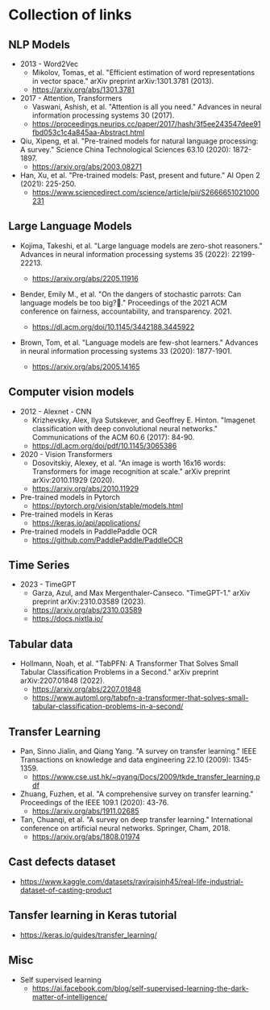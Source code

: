 # Collection of links

## NLP Models

- 2013 - Word2Vec
  - Mikolov, Tomas, et al. "Efficient estimation of word representations in
vector space." arXiv preprint arXiv:1301.3781 (2013).
  - <https://arxiv.org/abs/1301.3781>
- 2017 - Attention, Transformers
  - Vaswani, Ashish, et al. "Attention is all you need." Advances in neural
information processing systems 30 (2017).
  - <https://proceedings.neurips.cc/paper/2017/hash/3f5ee243547dee91fbd053c1c4a845aa-Abstract.html>
- Qiu, Xipeng, et al. "Pre-trained models for natural language processing:
A survey." Science China Technological Sciences 63.10 (2020): 1872-1897.
  - <https://arxiv.org/abs/2003.08271>
- Han, Xu, et al. "Pre-trained models: Past, present and future."
AI Open 2 (2021): 225-250.
  - <https://www.sciencedirect.com/science/article/pii/S2666651021000231>

## Large Language Models

- Kojima, Takeshi, et al. "Large language models are zero-shot reasoners."
Advances in neural information processing systems 35 (2022): 22199-22213.
  - <https://arxiv.org/abs/2205.11916>

- Bender, Emily M., et al. "On the dangers of stochastic parrots: Can language
models be too big?🦜." Proceedings of the 2021 ACM conference on fairness,
accountability, and transparency. 2021.
  - <https://dl.acm.org/doi/10.1145/3442188.3445922>

- Brown, Tom, et al. "Language models are few-shot learners."
Advances in neural information processing systems 33 (2020): 1877-1901.
  - <https://arxiv.org/abs/2005.14165>

## Computer vision models

- 2012 - Alexnet - CNN
  - Krizhevsky, Alex, Ilya Sutskever, and Geoffrey E. Hinton. "Imagenet
classification with deep convolutional neural networks." Communications of the
ACM 60.6 (2017): 84-90.
  - <https://dl.acm.org/doi/pdf/10.1145/3065386>
- 2020 - Vision Transformers
  - Dosovitskiy, Alexey, et al. "An image is worth 16x16 words: Transformers
for image recognition at scale." arXiv preprint arXiv:2010.11929 (2020).
  - <https://arxiv.org/abs/2010.11929>
- Pre-trained models in Pytorch
  - <https://pytorch.org/vision/stable/models.html>
- Pre-trained models in Keras
  - <https://keras.io/api/applications/>
- Pre-trained models in PaddlePaddle OCR
  - <https://github.com/PaddlePaddle/PaddleOCR>

## Time Series

- 2023 - TimeGPT
  - Garza, Azul, and Max Mergenthaler-Canseco. "TimeGPT-1."
arXiv preprint arXiv:2310.03589 (2023).
  - <https://arxiv.org/abs/2310.03589>
  - <https://docs.nixtla.io/>

## Tabular data

- Hollmann, Noah, et al. "TabPFN: A Transformer That Solves Small Tabular
Classification Problems in a Second." arXiv preprint arXiv:2207.01848 (2022).
  - <https://arxiv.org/abs/2207.01848>
  - <https://www.automl.org/tabpfn-a-transformer-that-solves-small-tabular-classification-problems-in-a-second/>

## Transfer Learning

- Pan, Sinno Jialin, and Qiang Yang. "A survey on transfer learning."
IEEE Transactions on knowledge and data engineering 22.10 (2009): 1345-1359.
  - <https://www.cse.ust.hk/~qyang/Docs/2009/tkde_transfer_learning.pdf>
- Zhuang, Fuzhen, et al. "A comprehensive survey on transfer learning."
Proceedings of the IEEE 109.1 (2020): 43-76.
  - <https://arxiv.org/abs/1911.02685>
- Tan, Chuanqi, et al. "A survey on deep transfer learning." International
conference on artificial neural networks. Springer, Cham, 2018.
  - <https://arxiv.org/abs/1808.01974>

## Cast defects dataset

- <https://www.kaggle.com/datasets/ravirajsinh45/real-life-industrial-dataset-of-casting-product>

## Tansfer learning in Keras tutorial
- <https://keras.io/guides/transfer_learning/>

## Misc

- Self supervised learning
  - <https://ai.facebook.com/blog/self-supervised-learning-the-dark-matter-of-intelligence/>
